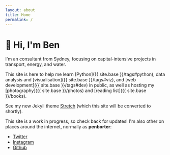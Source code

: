 ```yaml
---
layout: about
title: Home
permalink: /
---
```



# 👋 Hi, I'm Ben

I'm an consultant from Sydney, focusing on capital-intensive projects in transport, energy, and water.

This site is here to help me learn [Python]({{ site.base }}/tags#python), data analysis and [visualisation]({{ site.base }}/tags#viz), and [web development]({{ site.base }}/tags#dev) in public, as well as hosting my [photography]({{ site.base }}/photos) and [reading list]({{ site.base }}/books). 

See my new Jekyll theme [Stretch](https://stretch.penborter.com/) (which this site will be converted to shortly).

This site is a work in progress, so check back for updates!
I'm also other on places around the internet, normally as **penborter**: 

- [Twitter](https://twitter.com/penborter)
- [Instagram](https://www.instagram.com/penborter/)
- [Github](https://github.com/penborter)

